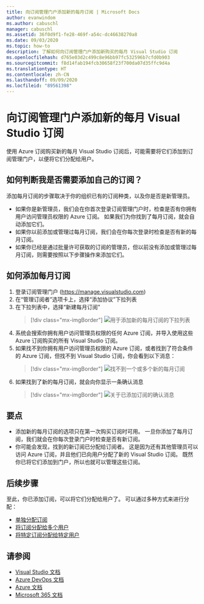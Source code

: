 ```yaml
---
title: 向订阅管理门户添加新的每月订阅 | Microsoft Docs
author: evanwindom
ms.author: cabuschl
manager: cabuschl
ms.assetid: 36f0d9f1-fe28-469f-a54c-dc46638270a8
ms.date: 09/03/2020
ms.topic: how-to
description: 了解如何向订阅管理门户添加新购买的每月 Visual Studio 订阅
ms.openlocfilehash: d765e03d2c499c8e96bb97fc532596b7cfd0b903
ms.sourcegitcommit: f8d14fab194fcb30658f23f700da07d35ffc9d4a
ms.translationtype: HT
ms.contentlocale: zh-CN
ms.lasthandoff: 09/09/2020
ms.locfileid: "89561398"
---
```

# <a name="add-new-monthly-visual-studio-subscriptions-to-the-subscriptions-administration-portal"></a>向订阅管理门户添加新的每月 Visual Studio 订阅
使用 Azure 订阅购买新的每月 Visual Studio 订阅后，可能需要将它们添加到订阅管理门户，以便将它们分配给用户。  

## <a name="how-do-i-know-if-i-need-to-add-my-subscriptions"></a>如何判断我是否需要添加自己的订阅？
添加每月订阅的步骤取决于你的组织已有的订阅种类，以及你是否是新管理员。
- 如果你是新管理员，我们会在你首次登录订阅管理门户时，检查是否有你拥有用户访问管理员权限的 Azure 订阅。  如果我们为你找到了每月订阅，就会自动添加它们。 
- 如果你以前添加或管理过每月订阅，我们会在你每次登录时检查是否有新的每月订阅。 
- 如果你已经是通过批量许可获取的订阅的管理员，但以前没有添加或管理过每月订阅，则需要按照以下步骤操作来添加它们。

## <a name="how-to-add-monthly-subscriptions"></a>如何添加每月订阅
1. 登录订阅管理门户 (<https://manage.visualstudio.com>)
1. 在“管理订阅者”选项卡上，选择“添加协议”下拉列表 
1. 在下拉列表中，选择“新建每月订阅”
   > [!div class="mx-imgBorder"]
   > ![用于添加新的每月订阅的下拉列表](_img/add-monthly-subs/add-subs-drop-down.png "依次选择“添加协议”、“新建每月订阅”。")
1. 系统会搜索你拥有用户访问管理员权限的任何 Azure 订阅，并导入使用这些 Azure 订阅购买的所有 Visual Studio 订阅。
1. 如果找不到你拥有用户访问管理员权限的 Azure 订阅，或者找到了符合条件的 Azure 订阅，但找不到 Visual Studio 订阅，你会看到以下消息：
   > [!div class="mx-imgBorder"]
   > ![找不到一个或多个新的每月订阅](_img/add-monthly-subs/no-subs-found.png "指出没有 Azure 订阅或 Visual Studio 订阅可供你使用的错误消息。")
1. 如果找到了新的每月订阅，就会向你显示一条确认消息
   > [!div class="mx-imgBorder"]
   > ![关于已添加订阅的确认消息](_img/add-monthly-subs/subs-added-confirmation.png "确认消息将显示已添加的订阅。")

## <a name="things-to-keep-in-mind"></a>要点
- 添加新的每月订阅的选项只在第一次购买订阅时可用。  一旦你添加了每月订阅，我们就会在你每次登录门户时检查是否有新订阅。 
- 你可能会发现，找到的新订阅已分配给订阅者。  这是因为还有其他管理员可以访问 Azure 订阅，并且他们已向用户分配了新的 Visual Studio 订阅。  既然你已将它们添加到门户，所以也就可以管理这些订阅。 

## <a name="next-steps"></a>后续步骤
至此，你已添加订阅，可以将它们分配给用户了。  可以通过多种方式来进行分配：
- [单独分配订阅](assign-license.md)
- [将订阅分配给多个用户](assign-license-bulk.md)
- [将特定订阅分配给特定用户](assign-guid.md)

## <a name="see-also"></a>请参阅
- [Visual Studio 文档](https://docs.microsoft.com/visualstudio/)
- [Azure DevOps 文档](https://docs.microsoft.com/azure/devops/)
- [Azure 文档](https://docs.microsoft.com/azure/)
- [Microsoft 365 文档](https://docs.microsoft.com/microsoft-365/)
